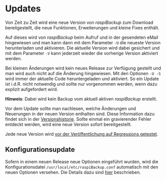 # Updates

Von Zeit zu Zeit wird eine neue Version von *raspiBackup* zum Download
bereitgestellt, die neue Funktionen, Erweiterungen und kleine Fixes enthält.

Auf dieses wird von *raspiBackup* beim Aufruf und in der gesendeten eMail
hingewiesen und man kann dann mit dem Parameter `-U` die neueste Version
herunterladen und aktivieren. Die aktuelle Version wird dabei gesichert und mit
dem Parameter `-V` kann jederzeit wieder die vorherige Version aktiviert werden.

Bei kleinen Änderungen wird kein neues Release zur Verfügung gestellt und man wird auch
nicht auf die Änderung hingewiesen. Mit den Optionen `-U -S` wird immer der aktuelle Code
heruntergeladen und aktiviert. So ein Update ist i.d.R. nicht notwendig und sollte nur vorgenommen werden,
wenn dazu explizit aufgefordert wird.

**Hinweis**:
Dabei wird kein Backup vom aktuell aktiven *raspiBackup* erstellt.

Vor dem Update sollte man nachlesen, welche Änderungen und Neuerungen in der
neuen Version enthalten sind. Diese Information dazu findet sich in der
[Versionshistorie](https://github.com/framps/raspiBackup/releases).
Sollte einmal ein gravierender Fehler entdeckt werden, wird
eine neue Version sofort bereitgestellt.

Jede neue Version wird [vor der Veröffentlichung auf Regressions getestet](regressiontests-executed.md).

## Konfigurationsupdate

Sofern in einem neuen Release neue Optionen eingeführt wurden, wird die
Konfigurationsdatei `/usr/local/etc/raspiBackup.conf` automatisch mit den neuen Optionen
versehen. Die Details dazu sind [hier](configuration-update-when-upgrading-to-a-new-version.md)
beschrieben.

[.status]: translated
[.source]: https://linux-tips-and-tricks.de/de/raspibackup#updatestrategie
[.source]: https://linux-tips-and-tricks.de/de/raspibackupcategoried/432-raspibackup-versionshistorie

